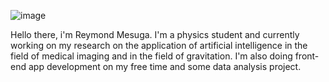 ![image](https://user-images.githubusercontent.com/74803864/115087683-32dd8100-9f41-11eb-9dc3-00834025b8cf.png)


<p>Hello there, i'm Reymond Mesuga. I'm a physics student and currently working on my research on the application of artificial intelligence in the field of medical imaging and in the field of gravitation. I'm also doing front-end app development on my free time and some data analysis project.</p>
